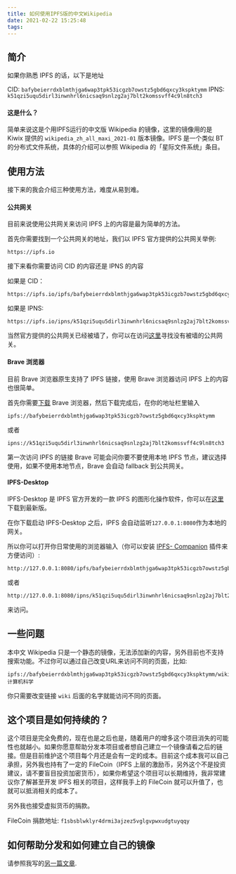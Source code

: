 ```yaml
---
title: 如何使用IPFS版的中文Wikipedia
date: 2021-02-22 15:25:48
tags:
---
```


## 简介

如果你熟悉 IPFS 的话，以下是地址

CID: `bafybeierrdxblmthjga6wap3tpk53icgzb7owstz5gbd6qxcy3kspktymm`
IPNS: `k51qzi5uqu5dirl3inwnhrl6nicsaq9snlzg2aj7blt2komssvff4c9ln8tch3`

#### 这是什么？

简单来说这是个用IPFS运行的中文版 Wikipedia 的镜像，这里的镜像用的是 Kiwix 提供的 `wikipedia_zh_all_maxi_2021-01` 版本镜像。IPFS 是一个类似 BT 的分布式文件系统，具体的介绍可以参照 Wikipedia 的「星际文件系统」条目。

## 使用方法

接下来的我会介绍三种使用方法，难度从易到难。

#### 公共网关

目前来说使用公共网关来访问 IPFS 上的内容是最为简单的方法。

首先你需要找到一个公共网关的地址，我们以 IPFS 官方提供的公共网关举例:

```
https://ipfs.io
```

接下来看你需要访问 CID 的内容还是 IPNS 的内容

如果是 CID：

```
https://ipfs.io/ipfs/bafybeierrdxblmthjga6wap3tpk53icgzb7owstz5gbd6qxcy3kspktymm
```

如果是 IPNS:

```
https://ipfs.io/ipns/k51qzi5uqu5dirl3inwnhrl6nicsaq9snlzg2aj7blt2komssvff4c9ln8tch3
```

当然官方提供的公共网关已经被墙了，你可以在访问[这里](https://contributionls.github.io/public-gateway-checker/?cid=bafybeierrdxblmthjga6wap3tpk53icgzb7owstz5gbd6qxcy3kspktymm)寻找没有被墙的公共网关。

#### Brave 浏览器

目前 Brave 浏览器原生支持了 IPFS 链接，使用 Brave 浏览器访问 IPFS 上的内容也很简单。

首先你需要[下载](https://brave.com/) Brave 浏览器，然后下载完成后，在你的地址栏里输入

```
ipfs://bafybeierrdxblmthjga6wap3tpk53icgzb7owstz5gbd6qxcy3kspktymm
```

或者

```
ipns://k51qzi5uqu5dirl3inwnhrl6nicsaq9snlzg2aj7blt2komssvff4c9ln8tch3
```

第一次访问 IPFS 的链接 Brave 可能会问你要不要使用本地 IPFS 节点，建议选择使用，如果不使用本地节点，Brave 会自动 fallback 到公共网关。

#### IPFS-Desktop 

IPFS-Desktop 是 IPFS 官方开发的一款 IPFS 的图形化操作软件，你可以在[这里](https://github.com/ipfs-shipyard/ipfs-desktop/releases/latest)下载到最新版。

在你下载启动 IPFS-Desktop 之后，IPFS 会自动监听`127.0.0.1:8080`作为本地的网关。

所以你可以打开你日常使用的浏览器输入（你可以安装 [IPFS- Companion](https://github.com/ipfs-shipyard/ipfs-companion) 插件来方便访问）:

```
http://127.0.0.1:8080/ipfs/bafybeierrdxblmthjga6wap3tpk53icgzb7owstz5gbd6qxcy3kspktymm
```

或者

```
http://127.0.0.1:8080/ipns/k51qzi5uqu5dirl3inwnhrl6nicsaq9snlzg2aj7blt2komssvff4c9ln8tch3
```

来访问。

## 一些问题

本中文 Wikipedia 只是一个静态的镜像，无法添加新的内容，另外目前也不支持搜索功能。不过你可以通过自己改变URL来访问不同的页面，比如:

```
ipfs://bafybeierrdxblmthjga6wap3tpk53icgzb7owstz5gbd6qxcy3kspktymm/wiki/计算机科学
```

你只需要改变链接 `wiki` 后面的名字就能访问不同的页面。

## 这个项目是如何持续的？

这个项目是完全免费的，现在也是之后也是，随着用户的增多这个项目消失的可能性也就越小。如果你愿意帮助分发本项目或者想自己建立一个镜像请看之后的链接。但是目前维护这个项目每个月还是会有一定的成本。目前这个成本我可以自己承担，另外我也持有了一定的 FileCoin（IPFS 上层的激励币，另外这个不是投资建议，请不要盲目投资加密货币），如果你希望这个项目可以长期维持，我非常建议你了解甚至开发 IPFS 相关的项目，这样我手上的 FileCoin 就可以升值了，也就可以抵消相关的成本了。

另外我也接受虚拟货币的捐款。

FileCoin 捐款地址: `f1sbsblwklyr4drmi3ajzez5vglgvpwxudgtuyqqy`

## 如何帮助分发和如何建立自己的镜像

请参照我写的[另一篇文章](https://blog.otakusaikou.com/2021/02/09/wikipedia-on-ipfs-tutorial/).